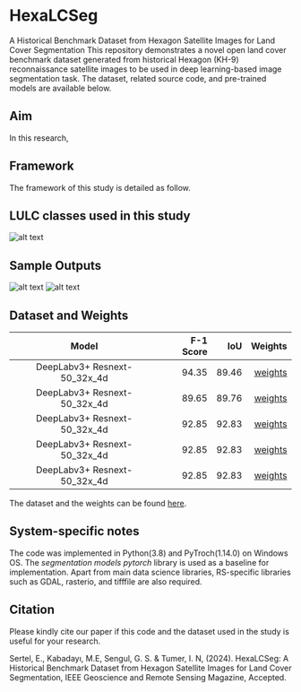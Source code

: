 # HexaLCSeg
A Historical Benchmark Dataset from Hexagon Satellite Images for Land Cover Segmentation 
This repository demonstrates a novel open land cover benchmark dataset generated from historical Hexagon (KH-9) reconnaissance satellite images to be used in deep learning-based image segmentation task. 
The dataset, related source code, and pre-trained models are available below.


Aim
---------------------

In this research, 

Framework
---------------------
The framework of this study is detailed as follow. 



LULC classes used in this study
----------------------
![alt text](LULCclasses.jpg)

Sample Outputs
---------------------
![alt text](outputs_0.png)
![alt text](outputs_1.png)

Dataset and Weights
---------------------
| Model | F-1 Score | IoU | Weights |
|:------------------:|-------------------------:|-------------------------:| -------------------------:|
| DeepLabv3+ Resnext-50_32x_4d             | 94.35  | 89.46 |[weights](https://drive.google.com)                   |
| DeepLabv3+ Resnext-50_32x_4d                | 89.65  | 89.76 |[weights](https://drive.google.com)                 |
| DeepLabv3+ Resnext-50_32x_4d                 | 92.85  | 92.83 |[weights](https://drive.google.com)                |
| DeepLabv3+ Resnext-50_32x_4d                 | 92.85  | 92.83 |[weights](https://drive.google.com)                |
| DeepLabv3+ Resnext-50_32x_4d                 | 92.85  | 92.83 |[weights](https://drive.google.com)                |

The dataset and the weights can be found [here](https://drive.google.com/drive/folders/1a2FPc1-itu1V9_Q4n9aaWB4GV9MGeOqh?usp=sharing).



System-specific notes
---------------------
The code was implemented in Python(3.8) and PyTroch(1.14.0) on Windows OS. The *segmentation models pytorch* library is used as a baseline for implementation. Apart from main data science libraries, RS-specific libraries such as GDAL, rasterio, and tifffile are also required.


Citation
---------------------
Please kindly cite our paper if this code and the dataset used in the study is useful for your research.

Sertel, E., Kabadayı, M.E, Sengul, G. S. & Tumer, I. N, (2024). HexaLCSeg: A Historical Benchmark Dataset from Hexagon Satellite Images for Land Cover Segmentation, IEEE Geoscience and Remote Sensing Magazine, Accepted.



